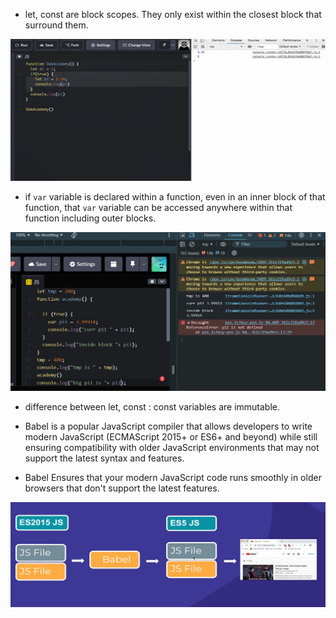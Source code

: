 - let, const are block scopes. They only exist within the closest block that surround them. 

![](assets/2024-12-15-14-45-07-image.png)

- if `var` variable is declared within a function, even in an inner block of that function, that `var` variable can be accessed anywhere within that function including outer blocks.

![](assets/2024-12-15-14-59-47-image.png)

- difference between let, const : const variables are immutable.
  

- Babel is a popular JavaScript compiler that allows developers to write modern JavaScript (ECMAScript 2015+ or ES6+ and beyond) while still ensuring compatibility with older JavaScript environments that may not support the latest syntax and features.

- Babel Ensures that your modern JavaScript code runs smoothly in older browsers that don't support the latest features.

![](assets/2024-12-15-15-33-22-image.png)
